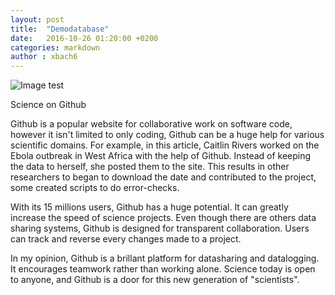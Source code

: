 ```yaml
---
layout: post
title:  "Demodatabase"
date:   2016-10-26 01:20:00 +0200
categories: markdown
author : xbach6
---
```

![Image test](https://cos.io/static/img/icons/osf-connections/Octocat.png)

Science on Github


  Github is a popular website for collaborative work on software code, however it isn't limited to only coding, Github can be a huge help for various scientific domains. For example, in this article, Caitlin Rivers worked on the Ebola outbreak in West Africa with the help of Github. Instead of keeping the data to herself, she posted them to the site. This results in other researchers to began to download the date and contributed to the project, some created scripts to do error-checks. 

  With its 15 millions users, Github has a huge potential. It can greatly increase the speed of science projects. Even though there are others data sharing systems, Github is designed for transparent collaboration. Users can track and reverse every changes made to a project. 
  
  In my opinion, Github is a brillant platform for datasharing and datalogging. It encourages teamwork rather than working alone. 
  Science today is open to anyone, and Github is a door for this new generation of "scientists".


